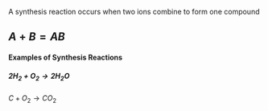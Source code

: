 A synthesis reaction occurs when two ions combine to form one compound
## $A + B = AB$


#### Examples of Synthesis Reactions
##### $2H_2 + O_2 \rightarrow 2H_2O$

$C + O_2 \rightarrow CO_2$
